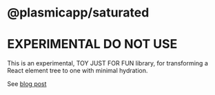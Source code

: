 # @plasmicapp/saturated

# EXPERIMENTAL DO NOT USE

This is an experimental, TOY JUST FOR FUN library, for transforming a React element tree to one with minimal hydration.

See [blog post](https://plasmic.app/blog)